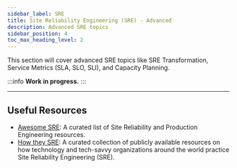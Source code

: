 ```yaml
---
sidebar_label: SRE
title: Site Reliability Engineering (SRE) - Advanced
description: Advanced SRE topics
sidebar_position: 4
toc_max_heading_level: 2
---
```


This section will cover advanced SRE topics like SRE Transformation, Service Metrics (SLA, SLO, SLI), and Capacity Planning.

:::info
**Work in progress.**
:::

---

## Useful Resources

- [Awesome SRE](https://sre.xyz/): A curated list of Site Reliability and Production Engineering resources.
- [How they SRE](https://github.com/upgundecha/howtheysre): A curated collection of publicly available resources on how technology and tech-savvy organizations around the world practice Site Reliability Engineering (SRE).
